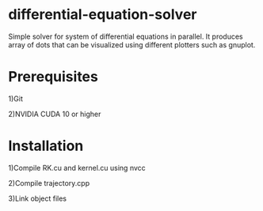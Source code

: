 # differential-equation-solver
 Simple solver for system of differential equations in parallel. It produces array of dots that can be visualized using different plotters such as gnuplot.

# Prerequisites

 1)Git
 
 2)NVIDIA CUDA 10 or higher

# Installation

 1)Compile RK.cu and kernel.cu using nvcc
 
 2)Compile trajectory.cpp
 
 3)Link object files
